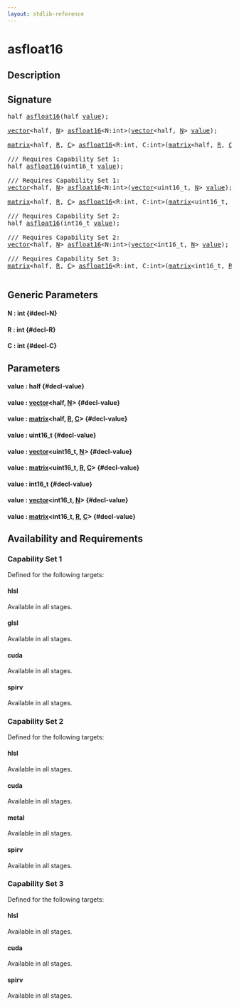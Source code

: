 ```yaml
---
layout: stdlib-reference
---
```


# asfloat16

## Description





## Signature 

<pre>
half <a href="/stdlib-reference/global-decls/asfloat16">asfloat16</a>(half <a href="/stdlib-reference/global-decls/asfloat16#decl-value" class="code_param">value</a>);

<a href="/stdlib-reference/types/vector/index">vector</a>&lt;half, <a href="/stdlib-reference/types/vector/index#decl-N" class="code_var">N</a>&gt; <a href="/stdlib-reference/global-decls/asfloat16">asfloat16</a>&lt;N:int&gt;(<a href="/stdlib-reference/types/vector/index">vector</a>&lt;half, <a href="/stdlib-reference/types/vector/index#decl-N" class="code_var">N</a>&gt; <a href="/stdlib-reference/global-decls/asfloat16#decl-value" class="code_param">value</a>);

<a href="/stdlib-reference/types/matrix/index">matrix</a>&lt;half, <a href="/stdlib-reference/types/matrix/index#decl-R" class="code_var">R</a>, <a href="/stdlib-reference/types/matrix/index#decl-C" class="code_var">C</a>&gt; <a href="/stdlib-reference/global-decls/asfloat16">asfloat16</a>&lt;R:int, C:int&gt;(<a href="/stdlib-reference/types/matrix/index">matrix</a>&lt;half, <a href="/stdlib-reference/types/matrix/index#decl-R" class="code_var">R</a>, <a href="/stdlib-reference/types/matrix/index#decl-C" class="code_var">C</a>&gt; <a href="/stdlib-reference/global-decls/asfloat16#decl-value" class="code_param">value</a>);

/// Requires Capability Set 1:
half <a href="/stdlib-reference/global-decls/asfloat16">asfloat16</a>(uint16_t <a href="/stdlib-reference/global-decls/asfloat16#decl-value" class="code_param">value</a>);

/// Requires Capability Set 1:
<a href="/stdlib-reference/types/vector/index">vector</a>&lt;half, <a href="/stdlib-reference/types/vector/index#decl-N" class="code_var">N</a>&gt; <a href="/stdlib-reference/global-decls/asfloat16">asfloat16</a>&lt;N:int&gt;(<a href="/stdlib-reference/types/vector/index">vector</a>&lt;uint16_t, <a href="/stdlib-reference/types/vector/index#decl-N" class="code_var">N</a>&gt; <a href="/stdlib-reference/global-decls/asfloat16#decl-value" class="code_param">value</a>);

<a href="/stdlib-reference/types/matrix/index">matrix</a>&lt;half, <a href="/stdlib-reference/types/matrix/index#decl-R" class="code_var">R</a>, <a href="/stdlib-reference/types/matrix/index#decl-C" class="code_var">C</a>&gt; <a href="/stdlib-reference/global-decls/asfloat16">asfloat16</a>&lt;R:int, C:int&gt;(<a href="/stdlib-reference/types/matrix/index">matrix</a>&lt;uint16_t, <a href="/stdlib-reference/types/matrix/index#decl-R" class="code_var">R</a>, <a href="/stdlib-reference/types/matrix/index#decl-C" class="code_var">C</a>&gt; <a href="/stdlib-reference/global-decls/asfloat16#decl-value" class="code_param">value</a>);

/// Requires Capability Set 2:
half <a href="/stdlib-reference/global-decls/asfloat16">asfloat16</a>(int16_t <a href="/stdlib-reference/global-decls/asfloat16#decl-value" class="code_param">value</a>);

/// Requires Capability Set 2:
<a href="/stdlib-reference/types/vector/index">vector</a>&lt;half, <a href="/stdlib-reference/types/vector/index#decl-N" class="code_var">N</a>&gt; <a href="/stdlib-reference/global-decls/asfloat16">asfloat16</a>&lt;N:int&gt;(<a href="/stdlib-reference/types/vector/index">vector</a>&lt;int16_t, <a href="/stdlib-reference/types/vector/index#decl-N" class="code_var">N</a>&gt; <a href="/stdlib-reference/global-decls/asfloat16#decl-value" class="code_param">value</a>);

/// Requires Capability Set 3:
<a href="/stdlib-reference/types/matrix/index">matrix</a>&lt;half, <a href="/stdlib-reference/types/matrix/index#decl-R" class="code_var">R</a>, <a href="/stdlib-reference/types/matrix/index#decl-C" class="code_var">C</a>&gt; <a href="/stdlib-reference/global-decls/asfloat16">asfloat16</a>&lt;R:int, C:int&gt;(<a href="/stdlib-reference/types/matrix/index">matrix</a>&lt;int16_t, <a href="/stdlib-reference/types/matrix/index#decl-R" class="code_var">R</a>, <a href="/stdlib-reference/types/matrix/index#decl-C" class="code_var">C</a>&gt; <a href="/stdlib-reference/global-decls/asfloat16#decl-value" class="code_param">value</a>);

</pre>

## Generic Parameters

#### N  : int {#decl-N}
#### R  : int {#decl-R}
#### C  : int {#decl-C}

## Parameters

#### value  : half {#decl-value}
#### value  : [vector](/stdlib-reference/types/vector/index)\<half, [N](/stdlib-reference/types/vector/index#decl-N)\> {#decl-value}
#### value  : [matrix](/stdlib-reference/types/matrix/index)\<half, [R](/stdlib-reference/types/matrix/index#decl-R), [C](/stdlib-reference/types/matrix/index#decl-C)\> {#decl-value}
#### value  : uint16\_t {#decl-value}
#### value  : [vector](/stdlib-reference/types/vector/index)\<uint16\_t, [N](/stdlib-reference/types/vector/index#decl-N)\> {#decl-value}
#### value  : [matrix](/stdlib-reference/types/matrix/index)\<uint16\_t, [R](/stdlib-reference/types/matrix/index#decl-R), [C](/stdlib-reference/types/matrix/index#decl-C)\> {#decl-value}
#### value  : int16\_t {#decl-value}
#### value  : [vector](/stdlib-reference/types/vector/index)\<int16\_t, [N](/stdlib-reference/types/vector/index#decl-N)\> {#decl-value}
#### value  : [matrix](/stdlib-reference/types/matrix/index)\<int16\_t, [R](/stdlib-reference/types/matrix/index#decl-R), [C](/stdlib-reference/types/matrix/index#decl-C)\> {#decl-value}

## Availability and Requirements

### Capability Set 1

Defined for the following targets:

#### hlsl
Available in all stages.

#### glsl
Available in all stages.

#### cuda
Available in all stages.

#### spirv
Available in all stages.


### Capability Set 2

Defined for the following targets:

#### hlsl
Available in all stages.

#### cuda
Available in all stages.

#### metal
Available in all stages.

#### spirv
Available in all stages.


### Capability Set 3

Defined for the following targets:

#### hlsl
Available in all stages.

#### cuda
Available in all stages.

#### spirv
Available in all stages.



